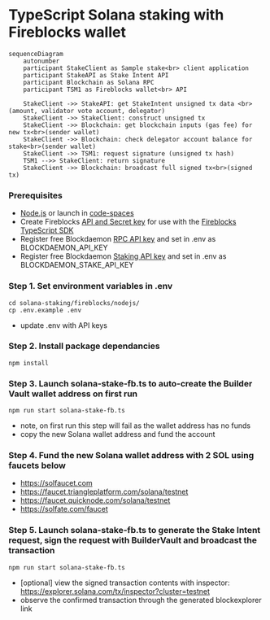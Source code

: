 
# TypeScript Solana staking with Fireblocks wallet

```mermaid
sequenceDiagram
    autonumber
    participant StakeClient as Sample stake<br> client application
    participant StakeAPI as Stake Intent API
    participant Blockchain as Solana RPC
    participant TSM1 as Fireblocks wallet<br> API

    StakeClient ->> StakeAPI: get StakeIntent unsigned tx data <br>(amount, validator vote account, delegator)
    StakeClient ->> StakeClient: construct unsigned tx
    StakeClient ->> Blockchain: get blockchain inputs (gas fee) for new tx<br>(sender wallet)
    StakeClient ->> Blockchain: check delegator account balance for stake<br>(sender wallet)
    StakeClient ->> TSM1: request signature (unsigned tx hash)
    TSM1 -->> StakeClient: return signature
    StakeClient ->> Blockchain: broadcast full signed tx<br>(signed tx)
```

### Prerequisites
  - [Node.js](https://nodejs.org/en/download/package-manager) or launch in [code-spaces](https://codespaces.new/Blockdaemon/demo-buildervault-stakingAPI?quickstart=1)
  - Create Fireblocks [API and Secret key](https://developers.fireblocks.com/docs/manage-api-keys) for use with the [Fireblocks TypeScript SDK](https://github.com/fireblocks/ts-sdk)
  - Register free Blockdaemon [RPC API key](https://docs.blockdaemon.com/reference/get-started-rpc#step-1-sign-up-for-an-api-key) and set in .env as BLOCKDAEMON_API_KEY
  - Register free Blockdaemon [Staking API key](https://docs.blockdaemon.com/reference/get-started-staking-api#step-1-sign-up-for-an-api-key) and set in .env as BLOCKDAEMON_STAKE_API_KEY


### Step 1. Set environment variables in .env
```shell
cd solana-staking/fireblocks/nodejs/
cp .env.example .env
```
- update .env with API keys

### Step 2. Install package dependancies
```shell
npm install
```

### Step 3. Launch solana-stake-fb.ts to auto-create the Builder Vault wallet address on first run
```shell
npm run start solana-stake-fb.ts
```
- note, on first run this step will fail as the wallet address has no funds
- copy the new Solana wallet address and fund the account

### Step 4. Fund the new Solana wallet address with 2 SOL using faucets below
  - https://solfaucet.com
  - https://faucet.triangleplatform.com/solana/testnet
  - https://faucet.quicknode.com/solana/testnet
  - https://solfate.com/faucet

### Step 5. Launch solana-stake-fb.ts to generate the Stake Intent request, sign the request with BuilderVault and broadcast the transaction
```shell
npm run start solana-stake-fb.ts
```
- [optional] view the signed transaction contents with inspector: https://explorer.solana.com/tx/inspector?cluster=testnet
- observe the confirmed transaction through the generated blockexplorer link
